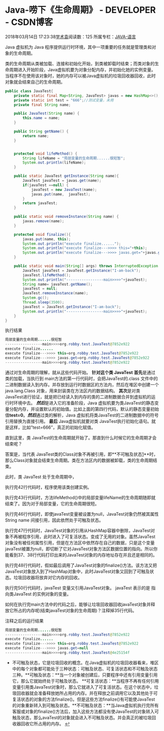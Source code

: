 # Java-唠下《生命周期》 - DEVELOPER - CSDN博客





2018年03月14日 17:23:38[学术袁](https://me.csdn.net/u012827205)阅读数：125
所属专栏：[JAVA-语言](https://blog.csdn.net/column/details/20397.html)









> 
Java 虚拟机为 Java 程序提供运行时环境，其中一项重要的任务就是管理类和对象的生命周期。 

  类的生命周期从类被加载、连接和初始化开始，到类被卸载时结束；而类对象的生命周期进入开始阶段，Java虚拟机要为对象分配内存，并初始化她的实例变量。当程序不在使用该对象时，她的内存可以被Java虚拟机的垃圾回收器回收，此时对象就会结束自己的生命周期。


```java
public class JavaTest{
    private static final Map<String, JavaTest> javas = new HashMap<>();
    private static int test = "666";//测试变量，未用
    private final String name;

    public JavaTest(String name) {
        this.name = name;
    }

    public String getName() {
        return name;
    }


    protected void lifeMethod() {
        String lifeName = "局部变量的生命周期......很短暂";
        System.out.println(lifeName);
    }

    public static JavaTest getInstance(String name){
        JavaTest javaTest = javas.get(name);
        if(javaTest ==null) {
            javaTest = new JavaTest(name);
            javas.put(name,  javaTest);
        }
        return javaTest;
    }

    public static void removeInstance(String name) {
        javas.remove(name);
    }

    protected void finalize(){
        javas.put(name, this);
        System.out.println("execute finalize......");
        System.out.println("execute finalize--->>>> this="+this);
        System.out.println("execute finalize--->>>> javas.get="+javas.get(name));
    }

    public static void main(String[] args) throws InterruptedException {
        JavaTest javaTest = JavaTest.getInstance("I-am-back");
        javaTest.lifeMethod();
        System.out.println("-----------------main>>>>"+javaTest);
        String name= javaTest.getName();
        javaTest = null;
        JavaTest.removeInstance(name);
        System.gc();
        Thread.sleep(3500);
        javaTest = JavaTest.getInstance("I-am-back");
        System.out.println("-----------------main>>>>"+javaTest);
    }
}
```

执行结果

```java
局部变量的生命周期......很短暂
-----------------main>>>>org.robby.test.JavaTest@7852e922
execute finalize......
execute finalize--->>>> this=org.robby.test.JavaTest@7852e922
execute finalize--->>>> javas.get=org.robby.test.JavaTest@7852e922
-----------------main>>>>org.robby.test.JavaTest@7852e922
```

通过对生命周期的理解，就从这些代码开始。 
**针对这个类 JavaTest**
**首先**是通过类的加载，当执行到 main方法的第一行代码时，会把JavaTest的.class 文件中的二进制数据读入到内存。并存放到运行时数据区的方法内，然后在堆区中创建一个 java.lang.Class 对象，用来封装类在方法区内的数据结构。 
**其次**是对类 JavaTest进行验证，就是把已经读入到内存的类的二进制数据合并到虚拟机的运行时环境中去。 
***然后***是进入它的准备阶段，Java 虚拟机要为类JavaTest的静态变量分配内存，并设置默认的初始值。比如上面的第四行代码，默认的静态变量初始值**test=0**。***然后***通过类的解析，Java 虚拟机将类JavaTest的二进制数据中的符号引用替换为直接引用。 
**最后** Java虚拟机就要对类 JavaTest执行初始化语句。就是这样，比如”test=666”，真正的初始化赋值。
> 
直到这里，类 JavaTest的生命周期就开始了。那直到什么时候它的生命周期才会结束呢？ 

  答案是，当代表 JavaTest类的Class对象不再被引用，即**不可触及状态[1](#fn:footnote)**时，那么Class对象就会结束生命周期。类在方法区内的数据被卸载，类的生命周期结束。


此时，类 JavaTest 处于生命周期中， 

执行完42行代码时，程序使用该类创建实例。 

执行完43行代码时，方法lifeMethod()中的局部变量lifeName的生命周期随即就结束了。因为对于局部变量，它的生命周期很短。 

执行完46行代码时，即使javaTest变量被设置为null，JavaTest对象仍然被其属性String name 间接引用，因此依然处于可触及状态。 

执行完47行代码时，JavaTest对象的引用从HashMap容器中删除，JavaTest对象不再被程序引用，此时进入了可复活状态。变成了无用的对象。虽然JavaTest对象没有被任何属性引用，但是在方法区中依然存在自己的数据，只是这个变量javaTest被置为null，即切断了它对JavaTest对象方法区数据位置的指向。所以你能看到37、38行代码打印出来的JavaTest对象的内存地址存在并且还是相同的。 

执行完48行代码时，假如最后调用了JavaTest对象的finalize()方法。该方法又把JavaTest对象放入到了HashMap对象中，此时JavaTest对象又回到了可触及状态。垃圾回收器将放弃对它内存的回收。 

执行完50行代码时，javaTest 变量又引用JavaTest对象。 javaTest 表示的是 指向类JavaTest 的实例对象的变量。
> 
如何在执行完main方法中的代码之后，能够让垃圾回收器回收javaTest对象并释放它所占的内存呢(结束javaTest对象的生命周期)？注释掉35行代码。


注释之后的运行结果

```java
局部变量的生命周期......很短暂
-----------------main>>>>org.robby.test.JavaTest@7852e922
execute finalize......
execute finalize--->>>> this=org.robby.test.JavaTest@7852e922
execute finalize--->>>> javas.get=null
-----------------main>>>>org.robby.test.JavaTest@4e25154f
```

- 不可触及状态，它是垃圾回收的概念。在Java虚拟机的垃圾回收器看来，堆区中的每个对象都可能处于三种状态：可触及状态、可复活状态和不可触及状态三种。**可触及状态：**当一个对象被创建后，只要程序中还有引用变量引用它，那么它就始终处于可触及状态。 **可复活状态：**当程序不再有任何引用变量引用类JavaTest对象时，那么它就进入了可复活状态。在这个状态中，垃圾回收器就会准备释放她所占用的内存。并在释放之前调用它以及其他处于可复活状态的对象的方法finalize()。但是这些方法finalize()有可能使JavaTest的对象重新转入到可触及状态。**不可触及状态：**当Java虚拟机执行完所有客服或对象的finalize()方法后，加入这些方法都没有使JavaTest的对象转入可触及状态，那么avaTest的对象就会进入不可触及状态。并会真正的被垃圾回收器回收它所占用的内存。 [↩](#fnref:footnote)






